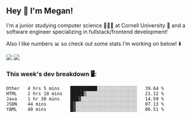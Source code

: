 ## Hey 👋 I'm Megan! 
I'm a junior studying computer science 👩🏻‍💻 at Cornell University 🐻 and a software engineer specializing in fullstack/frontend development!

Also I like numbers 📊 so check out some stats I'm working on below! ⬇️

<img src="https://github-readme-stats.meganyin13.vercel.app/api?username=meganyin13&show_icons=true&hide=stars&count_private=true" />

<img src="https://github-readme-stats.meganyin13.vercel.app/api/top-langs/?username=meganyin13&layout=compact&hide=Jupyter%20Notebook" />

### This week's dev breakdown 🖥:
<!--START_SECTION:waka-->
```text
Other   4 hrs 5 mins    ██████████░░░░░░░░░░░░░░░   39.64 % 
HTML    2 hrs 10 mins   █████▒░░░░░░░░░░░░░░░░░░░   21.12 % 
Java    1 hr 30 mins    ███▓░░░░░░░░░░░░░░░░░░░░░   14.59 % 
JSON    44 mins         █▓░░░░░░░░░░░░░░░░░░░░░░░   07.13 % 
YAML    40 mins         █▓░░░░░░░░░░░░░░░░░░░░░░░   06.51 % 
```
<!--END_SECTION:waka-->
